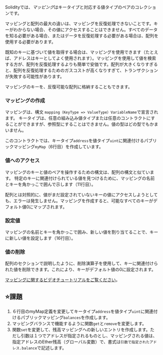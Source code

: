 Solidityでは、*マッピング*はキータイプと対応する値タイプのペアのコレクションです。

マッピングと配列の最大の違いは、マッピングを反復処理できないことです。キーがわからない場合、その値にアクセスすることはできません。すべてのデータを知る必要がある場合、またはデータを反復処理する必要がある場合は、配列を使用する必要があります。

既知のキーに基づいて値を取得する場合は、マッピングを使用できます（たとえば、アドレスはキーとしてよく使用されます）。マッピングを使用して値を検索する方が、配列を反復処理するよりも簡単で安価です。配列が大きくなりすぎると、配列を反復処理するためのガスコストが高くなりすぎて、トランザクションが失敗する可能性があります。

マッピングのキーを、反復可能な配列に格納することもできます。

### マッピングの作成
マッピングは、構文 `mapping（KeyType => ValueType）VariableName`で宣言されます。
キータイプは、任意の組み込み値タイプまたは任意のコントラクトにすることができますが、参照型にすることはできません。値の型はどの型でもかまいません。

このコントラクトでは、キータイプ`address`を値タイプ`uint`に関連付けるパブリックマッピング`myMap`（6行目）を作成しています。

### 値へのアクセス
マッピングのキーと値のペアを操作するための構文は、配列の構文と似ています。
特定のキーに関連付けられている値を見つけるために、マッピングの名前とキーを角かっこで囲んで示します（11行目）。

配列とは対照的に、値がまだ設定されていないキーの値にアクセスしようとしても、エラーは発生しません。マッピングを作成すると、可能なすべてのキーがデフォルト値0にマップされます。

### 設定値
マッピングの名前とキーを角かっこで囲み、新しい値を割り当てることで、キーに新しい値を設定します（16行目）。

### 値の削除
配列のセクションで説明したように、削除演算子を使用して、キーに関連付けられた値を削除できます。これにより、キーがデフォルト値の0に設定されます。

<a href="https://www.youtube.com/watch?v=tO3vVMCOts8" target="_blank">マッピングに関するビデオチュートリアルをご覧ください</a>。

## ⭐️課題
1. ６行目のmyMap定義を変更してキータイプ`address`を値タイプ`uint`に関連付けるパブリックマッピング`balances`を作成します。
2. マッピングバランスで機能するように関数`get`と`remove`を変更します。
3. 関数`set`を変更して、残高マッピングへの新しいエントリを作成します。ただし引数は１つでアドレスが指定されるものとし、マッピングされる値は、指定アドレスのEther残高（グローバル変数）で、書式は`引数で指定されたアドレス.balance`で記述します。

